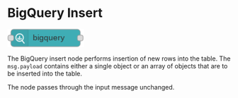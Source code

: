 # BigQuery Insert
![BigQuery Insert Node](images/bigquery_node.png)

The BigQuery insert node performs insertion of new rows into the table.  The `msg.payload` contains either a single object or an array of objects that are to be inserted into the table.

The node passes through the input message unchanged.
